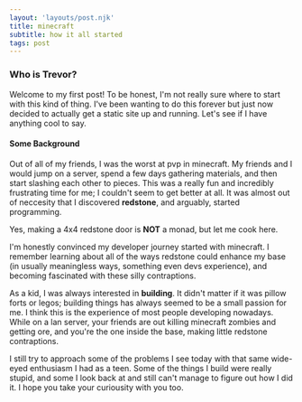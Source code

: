 ```yaml
---
layout: 'layouts/post.njk'
title: minecraft 
subtitle: how it all started 
tags: post
---
```


### Who is Trevor?

Welcome to my first post! To be honest, I'm not really sure where to start with this kind of thing. I've been wanting to do this forever but just now decided to actually get a static site up and running. Let's see if I have anything cool to say.

#### Some Background

Out of all of my friends, I was the worst at pvp in minecraft. My friends and I would jump on a server, spend a few days gathering materials, and then start slashing each other to pieces. This was a really fun and incredibly frustrating time for me; I couldn't seem to get better at all. It was almost out of neccesity that I discovered **redstone**, and arguably, started programming.

Yes, making a 4x4 redstone door is **NOT** a monad, but let me cook here.

I'm honestly convinced my developer journey started with minecraft. I remember learning about all of the ways redstone could enhance my base (in usually meaningless ways, something even devs experience), and becoming fascinated with these silly contraptions.

As a kid, I was always interested in **building**. It didn't matter if it was pillow forts or legos; building things has always seemed to be a small passion for me. I think this is the experience of most people developing nowadays. While on a lan server, your friends are out killing minecraft zombies and getting ore, and you're the one inside the base, making little redstone contraptions.

I still try to approach some of the problems I see today with that same wide-eyed enthusiasm I had as a teen. Some of the things I build were really stupid, and some I look back at and still can't manage to figure out how I did it. I hope you take your curiousity with you too.
